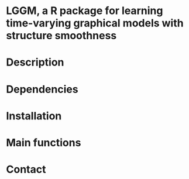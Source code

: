 # LGGM, a R package for learning time-varying graphical models with structure smoothness

# Description

# Dependencies

# Installation

# Main functions

# Contact